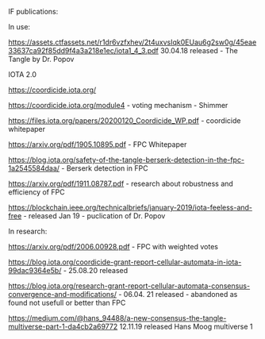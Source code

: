 IF publications:

In use:

https://assets.ctfassets.net/r1dr6vzfxhev/2t4uxvsIqk0EUau6g2sw0g/45eae33637ca92f85dd9f4a3a218e1ec/iota1_4_3.pdf 30.04.18 released - The Tangle by Dr. Popov



IOTA 2.0

https://coordicide.iota.org/

https://coordicide.iota.org/module4 - voting mechanism - Shimmer

https://files.iota.org/papers/20200120_Coordicide_WP.pdf - coordicide whitepaper

https://arxiv.org/pdf/1905.10895.pdf - FPC Whitepaper

https://blog.iota.org/safety-of-the-tangle-berserk-detection-in-the-fpc-1a2545584daa/ - Berserk detection in FPC

https://arxiv.org/pdf/1911.08787.pdf  - research about robustness and efficiency of FPC

https://blockchain.ieee.org/technicalbriefs/january-2019/iota-feeless-and-free  - released Jan 19 - puclication of Dr. Popov





In research:

https://arxiv.org/pdf/2006.00928.pdf - FPC with weighted votes

https://blog.iota.org/coordicide-grant-report-cellular-automata-in-iota-99dac9364e5b/   - 25.08.20 released 

https://blog.iota.org/research-grant-report-cellular-automata-consensus-convergence-and-modifications/ - 06.04. 21 released - abandoned as found not usefull or better than FPC

https://medium.com/@hans_94488/a-new-consensus-the-tangle-multiverse-part-1-da4cb2a69772  12.11.19 released Hans Moog multiverse 1


